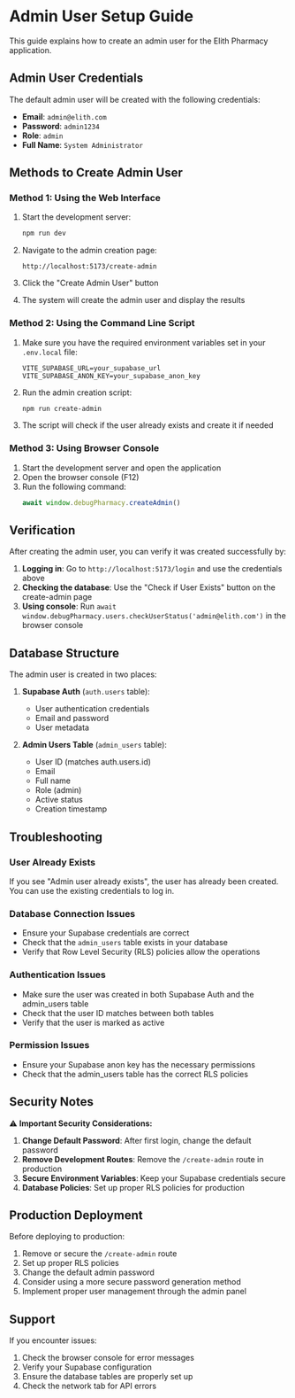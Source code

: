 # Admin User Setup Guide

This guide explains how to create an admin user for the Elith Pharmacy application.

## Admin User Credentials

The default admin user will be created with the following credentials:
- **Email**: `admin@elith.com`
- **Password**: `admin1234`
- **Role**: `admin`
- **Full Name**: `System Administrator`

## Methods to Create Admin User

### Method 1: Using the Web Interface

1. Start the development server:
   ```bash
   npm run dev
   ```

2. Navigate to the admin creation page:
   ```
   http://localhost:5173/create-admin
   ```

3. Click the "Create Admin User" button
4. The system will create the admin user and display the results

### Method 2: Using the Command Line Script

1. Make sure you have the required environment variables set in your `.env.local` file:
   ```
   VITE_SUPABASE_URL=your_supabase_url
   VITE_SUPABASE_ANON_KEY=your_supabase_anon_key
   ```

2. Run the admin creation script:
   ```bash
   npm run create-admin
   ```

3. The script will check if the user already exists and create it if needed

### Method 3: Using Browser Console

1. Start the development server and open the application
2. Open the browser console (F12)
3. Run the following command:
   ```javascript
   await window.debugPharmacy.createAdmin()
   ```

## Verification

After creating the admin user, you can verify it was created successfully by:

1. **Logging in**: Go to `http://localhost:5173/login` and use the credentials above
2. **Checking the database**: Use the "Check if User Exists" button on the create-admin page
3. **Using console**: Run `await window.debugPharmacy.users.checkUserStatus('admin@elith.com')` in the browser console

## Database Structure

The admin user is created in two places:

1. **Supabase Auth** (`auth.users` table):
   - User authentication credentials
   - Email and password
   - User metadata

2. **Admin Users Table** (`admin_users` table):
   - User ID (matches auth.users.id)
   - Email
   - Full name
   - Role (admin)
   - Active status
   - Creation timestamp

## Troubleshooting

### User Already Exists
If you see "Admin user already exists", the user has already been created. You can use the existing credentials to log in.

### Database Connection Issues
- Ensure your Supabase credentials are correct
- Check that the `admin_users` table exists in your database
- Verify that Row Level Security (RLS) policies allow the operations

### Authentication Issues
- Make sure the user was created in both Supabase Auth and the admin_users table
- Check that the user ID matches between both tables
- Verify that the user is marked as active

### Permission Issues
- Ensure your Supabase anon key has the necessary permissions
- Check that the admin_users table has the correct RLS policies

## Security Notes

⚠️ **Important Security Considerations:**

1. **Change Default Password**: After first login, change the default password
2. **Remove Development Routes**: Remove the `/create-admin` route in production
3. **Secure Environment Variables**: Keep your Supabase credentials secure
4. **Database Policies**: Set up proper RLS policies for production

## Production Deployment

Before deploying to production:

1. Remove or secure the `/create-admin` route
2. Set up proper RLS policies
3. Change the default admin password
4. Consider using a more secure password generation method
5. Implement proper user management through the admin panel

## Support

If you encounter issues:

1. Check the browser console for error messages
2. Verify your Supabase configuration
3. Ensure the database tables are properly set up
4. Check the network tab for API errors 